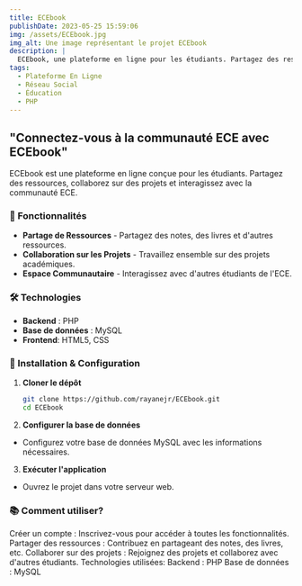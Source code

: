 ```yaml
---
title: ECEbook
publishDate: 2023-05-25 15:59:06
img: /assets/ECEbook.jpg
img_alt: Une image représentant le projet ECEbook
description: |
  ECEbook, une plateforme en ligne pour les étudiants. Partagez des ressources, collaborez sur des projets et interagissez avec la communauté ECE.
tags:
  - Plateforme En Ligne
  - Réseau Social
  - Éducation
  - PHP
---
```


## "Connectez-vous à la communauté ECE avec ECEbook"

ECEbook est une plateforme en ligne conçue pour les étudiants. Partagez des ressources, collaborez sur des projets et interagissez avec la communauté ECE.

### 🚀 Fonctionnalités

- **Partage de Ressources** - Partagez des notes, des livres et d'autres ressources.
- **Collaboration sur les Projets** - Travaillez ensemble sur des projets académiques.
- **Espace Communautaire** - Interagissez avec d'autres étudiants de l'ECE.

### 🛠 Technologies

- **Backend** : PHP
- **Base de données** : MySQL
- **Frontend**: HTML5, CSS

### 🔧 Installation & Configuration

1. **Cloner le dépôt**

   ```bash
   git clone https://github.com/rayanejr/ECEbook.git
   cd ECEbook
   ```
2. **Configurer la base de données**

- Configurez votre base de données MySQL avec les informations nécessaires.

3. **Exécuter l'application**

- Ouvrez le projet dans votre serveur web.

### 📚 Comment utiliser?
Créer un compte : Inscrivez-vous pour accéder à toutes les fonctionnalités.
Partager des ressources : Contribuez en partageant des notes, des livres, etc.
Collaborer sur des projets : Rejoignez des projets et collaborez avec d'autres étudiants.
Technologies utilisées:
Backend : PHP
Base de données : MySQL